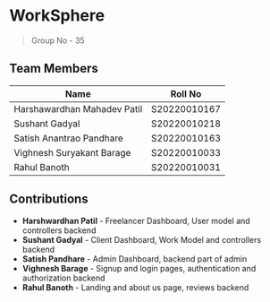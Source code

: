 # WorkSphere

> Group No - 35

## Team Members

| Name                        | Roll No      |
| --------------------------- | ------------ |
| Harshawardhan Mahadev Patil | S20220010167 |
| Sushant Gadyal              | S20220010218 |
| Satish Anantrao Pandhare    | S20220010163 |
| Vighnesh Suryakant Barage   | S20220010033 |
| Rahul Banoth                | S20220010031 |

## Contributions

- **Harshwardhan Patil** - Freelancer Dashboard, User model and controllers backend
- **Sushant Gadyal** - Client Dashboard, Work Model and controllers backend
- **Satish Pandhare** - Admin Dashboard, backend part of admin
- **Vighnesh Barage** - Signup and login pages, authentication and authorization backend
- **Rahul Banoth** - Landing and about us page, reviews backend
